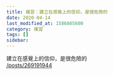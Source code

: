 ```yaml
---
title: 複習：建立在感覺上的信仰，是很危險的
date: 2020-04-14
last_modified_at: 1586865600
category: 複習
tags: []
sidebar: 
---
```


<p>建立在感覺上的信仰，是很危險的<br/>
<a href="/posts/269191944" target="_blank">/posts/269191944</a></p>
<p> </p>
